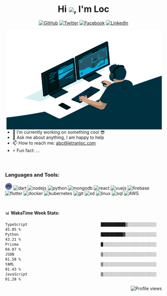 <h1 align="center">Hi <img src="https://media.giphy.com/media/hvRJCLFzcasrR4ia7z/giphy.gif" width="32px">, I'm Loc</h1>
<p align="center">
	<a href="https://github.com/letranloc"><img src="https://img.shields.io/github/followers/letranloc.svg?label=GitHub&style=social" alt="GitHub"></a>
	<a href="https://twitter.com/letranloc"><img src="https://img.shields.io/twitter/follow/letranloc?label=Twitter&style=social" alt="Twitter"></a>
	<a href="https://facebook.com/letranloc"><img src="https://img.shields.io/badge/Facebook-215-white?logo=facebook&style=social" alt="Facebook"></a>
	<a href="https://www.linkedin.com/in/letranloc"><img src="https://img.shields.io/badge/LinkedIn--_.svg?style=social&logo=linkedin" alt="LinkedIn"></a>
</p>

<img align="right" alt="GIF" src="https://github.com/letranloc/letranloc/blob/master/code.gif?raw=true" width="500" height="320" />

- 🔭 I’m currently working on something cool 😎
- 💬 Ask me about anything, I am happy to help
- 📫 How to reach me: abc@letranloc.com
- ⚡ Fun fact: ...

<br />

### Languages and Tools:
<p align="left">
  <img src="https://raw.githubusercontent.com/php/web-php/master/images/logos/new-php-logo.png" alt="php" width="22" height="22"/>
  <img src="https://www.vectorlogo.zone/logos/dartlang/dartlang-icon.svg" alt="dart" width="22" height="22"/>
  <img src="https://nodejs.org/static/images/favicons/favicon-32x32.png" alt="nodejs" width="22" height="22"/>
  <img src="https://www.python.org/static/apple-touch-icon-72x72-precomposed.png" alt="python" width="22" height="22"/>
  <img src="https://www.clipartmax.com/png/middle/114-1147615_mongodb-leaf-open-source-nosql-database-startups-mongodb-logo.png" alt="mongodb" width="22" height="22"/>
  <img src="https://www.vhv.rs/dpng/d/22-221315_react-native-logo-hd-png-download.png" alt="react" width="22" height="22"/>
  <img src="https://e7.pngegg.com/pngimages/789/586/png-clipart-gray-and-green-v-vue-js-logo-icons-logos-emojis-tech-companies-thumbnail.png" alt="vuejs" width="22" height="22"/>
  <img src="https://www.vectorlogo.zone/logos/firebase/firebase-icon.svg" alt="firebase" width="22" height="22"/>
  <img src="https://www.vectorlogo.zone/logos/flutterio/flutterio-icon.svg" alt="flutter" width="22" height="22"/>
  <img src="https://www.docker.com/wp-content/uploads/2022/03/Moby-logo.png" alt="docker" width="22" height="22"/>
  <img src="https://kubernetes.io/images/kubernetes-192x192.png" alt="kubernetes" width="22" height="22"/>
  <img src="https://www.vectorlogo.zone/logos/git-scm/git-scm-icon.svg" alt="git" width="22" height="22"/>
  <img src="https://www.adobe.com/content/dam/cc/us/en/creative-cloud/xd.svg" alt="xd" width="22" height="22"/>
  <img src="https://cdn.imgbin.com/19/6/5/imgbin-linux-distribution-linux-kernel-tux-linux-3Bspqn5TvxZFThqGjMg0kujry.jpg" alt="linux" width="22" height="22"/>
  <img src="https://www.clipartmax.com/png/middle/243-2432711_azure-sql-database-icon.png" alt="sql" width="22" height="22"/>
  <img src="https://upload.wikimedia.org/wikipedia/commons/thumb/5/5c/AWS_Simple_Icons_AWS_Cloud.svg/1024px-AWS_Simple_Icons_AWS_Cloud.svg.png" alt="AWS" width="22" height="22"/>
</p>

<br />

📊 **WakaTime Week Stats:**
<!--START_SECTION:waka-->

```text
TypeScript                                 ███████████▒░░░░░░░░░░░░░   45.05 %
Python                                     ██████████▓░░░░░░░░░░░░░░   43.21 %
Prisma                                     █░░░░░░░░░░░░░░░░░░░░░░░░   04.07 %
JSON                                       ▒░░░░░░░░░░░░░░░░░░░░░░░░   01.58 %
YAML                                       ▒░░░░░░░░░░░░░░░░░░░░░░░░   01.43 %
JavaScript                                 ▒░░░░░░░░░░░░░░░░░░░░░░░░   01.28 %
```

<!--END_SECTION:waka-->
<p align="right">
  <img src="https://komarev.com/ghpvc/?username=letranloc&color=blue" alt="Profile views" />
</p>
